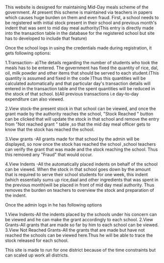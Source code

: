 This website is designed for maintaining Mid-Day meals scheme of the government. At present this scheme is maintained via teachers in papers which causes huge burden on them and even fraud.
First, a school needs to be registered with initial stock present in their school and previous month's indent that was sent to mid day meal authority(This entry is directly made into the transaction table in the database for the registered school but site has to developed to include that feature)

Once the school logs in using the credentials  made during registration, it gets following options:

1.Transaction-
a)The details regarding the number of students who took the meals has to be entered. The government has fixed the quantity of rice, dal, oil, milk powder and other items that should be served to each student.(This quantity is assumed and fixed in the code )Thus this quantities will be calculated automatically and that particular day's 		transaction details will entered in the transaction table and the spent quantities will be reduced in the stock of that school.
b)All previous transactions i.e day-to-day expenditure can also viewed.

2.View stock-the present stock in that school can be viewed, and once the grant made by the authority reaches the school, "Stock Reached " button can be clicked that will update the stock in that school and remove the entry from "Not reached grant " table ,so that the mid day meal officer gets to know that the stock has reached the school.

3.View grants -All grants made for that school by the admin will be displayed, so now once the stock has reached the school ,school teachers can verify the grant that was made and the stock reaching the school. Thus this removed any "Fraud" that would occur.

4.View Indents -All the automatically placed indents on behalf of the school can be viewed. When the stock in that school goes down by the amount that is required to serve their school students for one week, this indent (which essentially sums up rice,daal and other ingredients that was spent in the previous month)will be placed in front of mid day meal authority. Thus removes the burden on teachers to overview the stock and preparation of the indent.


Once the admin logs in he has following options

1.View Indents-All the indents placed by the schools under his concern can be viewed and he can  make the grant accordingly to each school.
2.View Grants-All grants that are made so far by him to each school can be viewed.
3.View Not Reached Grants-All the grants that are made but have not reached the schools can be viewed here.Thus he will be able to trace the stock released for each school.

This site is made to run for one district because of the time constraints but can scaled up work all districts.
